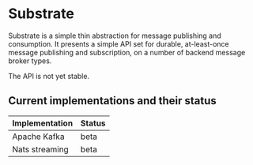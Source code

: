 Substrate
=========

Substrate is a simple thin abstraction for message publishing and consumption.  It presents a simple API set for durable, at-least-once message publishing and subscription, on a number of backend message broker types.

The API is not yet stable.

Current implementations and their status
----------------------------------------

| Implementation                           | Status        |
| ---------------------------------------- | ------------- |
| Apache Kafka                             | beta          |
| Nats streaming                           | beta          |

